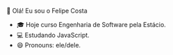 🤲 Olá! Eu sou o Felipe Costa

- 🎓  Hoje curso Engenharia de Software pela Estácio.
- 💻  Estudando JavaScript.
- 😄  Pronouns: ele/dele.

<div>
  <img height="180cm src="https:github.readme.stats.vercel.app/api?username=xfelipecosta&show_icons=true&theme=darkinclude_all_commits=true&count_private=true"/>
</div>
